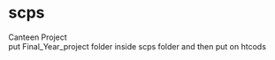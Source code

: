# scps
Canteen Project
<br>
put Final_Year_project folder inside scps folder and then put on htcods 
